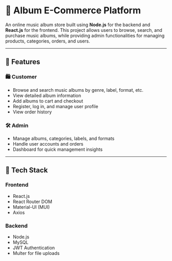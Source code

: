 # 🎵 Album E-Commerce Platform

An online music album store built using **Node.js** for the backend and **React.js** for the frontend. This project allows users to browse, search, and purchase music albums, while providing admin functionalities for managing products, categories, orders, and users.

---

## 🚀 Features

### 🛍️ Customer
- Browse and search music albums by genre, label, format, etc.
- View detailed album information
- Add albums to cart and checkout
- Register, log in, and manage user profile
- View order history

### 🛠️ Admin
- Manage albums, categories, labels, and formats
- Handle user accounts and orders
- Dashboard for quick management insights

---

## 🧰 Tech Stack

### Frontend
- React.js
- React Router DOM
- Material-UI (MUI)
- Axios

### Backend
- Node.js
- MySQL
- JWT Authentication
- Multer for file uploads

